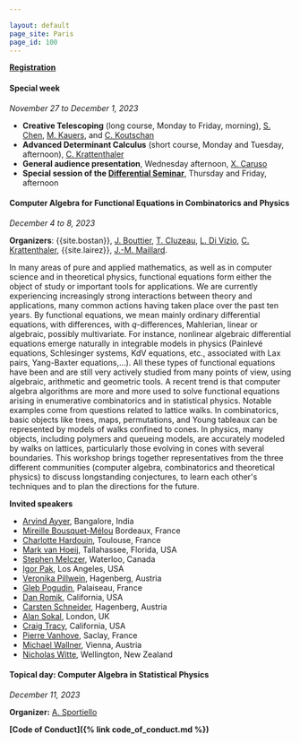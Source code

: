 ```yaml
---

layout: default
page_site: Paris
page_id: 100
---
```


**[Registration](https://indico.math.cnrs.fr/event/8115/registrations)**

#### Special week 
*November 27 to December 1, 2023*
* **Creative Telescoping** (long course, Monday to Friday, morning), [S. Chen](http://www.mmrc.iss.ac.cn/~schen), [M. Kauers](http://www.kauers.de), and [C. Koutschan](http://www.koutschan.de)
* **Advanced Determinant Calculus** (short course, Monday and Tuesday, afternoon), [C. Krattenthaler](https://www.mat.univie.ac.at/~kratt/)
* **General audience presentation**, Wednesday afternoon, [X. Caruso](https://xavier.caruso.ovh)
* **Special session of the [Differential Seminar](https://divizio.joomla.com/sem-diff)**, Thursday and Friday, afternoon


#### Computer Algebra for Functional Equations in Combinatorics and Physics

*December 4 to 8, 2023*

**Organizers**:  {{site.bostan}}, 
[J. Bouttier](https://www.ipht.fr/Pisp/jeremie.bouttier),
[T. Cluzeau](https://www.unilim.fr/pages_perso/thomas.cluzeau/), [L. Di Vizio](https://divizio.joomla.com/), [C. Krattenthaler](https://www.mat.univie.ac.at/~kratt/), {{site.lairez}}, [J.-M. Maillard](https://www.lptmc.jussieu.fr/users/maillard).


In many areas of pure and applied mathematics, as well as in computer science and in theoretical physics,
functional equations form either the object of study or important tools for applications.
We are currently experiencing increasingly strong interactions between theory and applications, many common actions having taken place over the past ten years.
By functional equations, we mean mainly ordinary differential equations, with differences, with $q$-differences, Mahlerian, linear or algebraic, possibly multivariate.
For instance, nonlinear algebraic differential equations emerge naturally in integrable models in physics
(Painlevé equations, Schlesinger systems, KdV equations, etc., associated with Lax pairs,  Yang-Baxter equations,...).
All these types of functional equations have been and are still very actively studied from many points of view, using algebraic, arithmetic and geometric tools.
A recent trend is that computer algebra algorithms are more and more used to solve functional equations arising in enumerative combinatorics and in statistical physics.
Notable examples come from questions related to lattice walks.
In combinatorics, basic objects like trees, maps, permutations,  and Young tableaux can be represented by models of walks confined to cones.
In physics, many objects, including polymers and queueing models, are accurately modeled by walks on lattices, particularly those evolving in cones with several  boundaries. 
This workshop brings together representatives from the three different communities (computer algebra, combinatorics and theoretical physics) to discuss longstanding conjectures, to learn each other's techniques and to plan the directions for the future.

**Invited speakers**
- [Arvind Ayyer](http://math.iisc.ac.in/~arvind/), Bangalore, India
- [Mireille Bousquet-Mélou](https://www.labri.fr/perso/bousquet/) Bordeaux, France
- [Charlotte Hardouin](https://perso.math.univ-toulouse.fr/hardouin/), Toulouse, France
- [Mark van Hoeij](https://www.math.fsu.edu/~hoeij/), Tallahassee, Florida, USA
- [Stephen Melczer](https://melczer.ca), Waterloo, Canada
- [Igor Pak](https://www.math.ucla.edu/~pak/), Los Angeles, USA
- [Veronika Pillwein](https://risc.jku.at/m/veronika-pillwein/), Hagenberg, Austria
- [Gleb Pogudin](http://www.lix.polytechnique.fr/Labo/Gleb.POGUDIN/), Palaiseau, France
- [Dan Romik](https://www.math.ucdavis.edu/~romik/), California, USA
- [Carsten Schneider](https://risc.jku.at/m/carsten-schneider/), Hagenberg, Austria
- [Alan Sokal](https://www.ucl.ac.uk/~ucahad0/), London, UK
- [Craig Tracy](https://www.math.ucdavis.edu/~tracy/), California, USA
- [Pierre Vanhove](https://pierrevanhove.github.io), Saclay, France
- [Michael Wallner](https://dmg.tuwien.ac.at/mwallner/), Vienna, Austria
- [Nicholas Witte](), Wellington, New Zealand



#### Topical day: Computer Algebra in Statistical Physics

*December 11, 2023*

**Organizer:** [A. Sportiello](https://lipn.univ-paris13.fr/~sportiello/index_eng.html)



**[Code of Conduct]({% link code_of_conduct.md %})**




